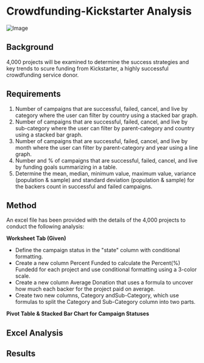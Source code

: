 # Crowdfunding-Kickstarter Analysis

![Image](https://cdn0.tnwcdn.com/wp-content/blogs.dir/1/files/2017/06/ksimage-796x389.jpg)

## Background

4,000 projects will be examined to determine the success strategies and key trends to scure funding from Kickstarter, a highly successful crowdfunding service donor.

## Requirements

1. Number of campaigns that are successful, failed, cancel, and live by category where the user can filter by country using a stacked bar graph.
2. Number of campaigns that are successful, failed, cancel, and live by sub-category where the user can filter by parent-category and country using a stacked bar graph.
3. Number of campaigns that are successful, failed, cancel, and live by month where the user can filter by parent-category and year using a line graph.
4. Number and % of campaigns that are successful, failed, cancel, and live by funding goals summarizing in a table.
5. Determine the mean, median, minimum value, maximum value, variance (population & sample) and standard deviation (population & sample) for the backers count in successful and failed campaigns.

## Method 

An excel file has been provided with the details of the 4,000 projects to conduct the following analysis:

**Worksheet Tab (Given)**
* Define the campaign status in the "state" column with conditional formatting. 
* Create a new column Percent Funded to calculate the Percent(%) Fundedd for each project and use conditional formatting using a 3-color scale.
* Create a new column Average Donation that uses a formula to uncover how much each backer for the project paid on average.
* Create two new columns, Category andSub-Category, which use formulas to split the Category and Sub-Category column into two parts.

**Pivot Table & Stacked Bar Chart for Campaign Statuses**



## Excel Analysis

## Results
